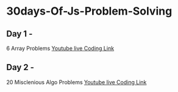 # 30days-Of-Js-Problem-Solving

## Day 1 - 
6 Array Problems [Youtube live Coding Link](https://www.youtube.com/watch?v=R3NOxN_1y1A)

## Day 2 - 
20 Misclenious Algo Problems [Youtube live Coding Link](https://youtu.be/xpUMAFeWNGg)


